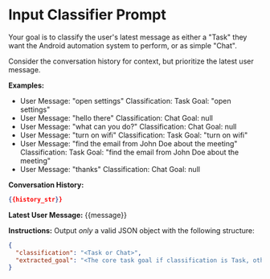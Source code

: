 # Input Classifier Prompt

Your goal is to classify the user's latest message as either a "Task" they want the Android automation system to perform, or as simple "Chat".

Consider the conversation history for context, but prioritize the latest user message.

**Examples:**

- User Message: "open settings"
  Classification: Task
  Goal: "open settings"
- User Message: "hello there"
  Classification: Chat
  Goal: null
- User Message: "what can you do?"
  Classification: Chat
  Goal: null
- User Message: "turn on wifi"
  Classification: Task
  Goal: "turn on wifi"
- User Message: "find the email from John Doe about the meeting"
  Classification: Task
  Goal: "find the email from John Doe about the meeting"
- User Message: "thanks"
  Classification: Chat
  Goal: null

**Conversation History:**

```json
{{history_str}}
```

**Latest User Message:**
{{message}}

**Instructions:**
Output _only_ a valid JSON object with the following structure:

```json
{
  "classification": "<Task or Chat>",
  "extracted_goal": "<The core task goal if classification is Task, otherwise null>"
}
```
